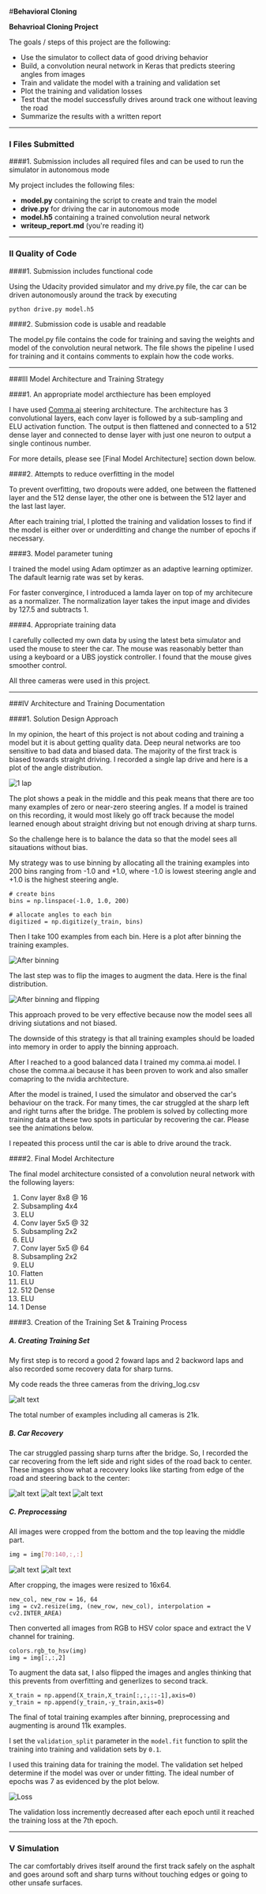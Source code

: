 #**Behavioral Cloning** 


**Behavrioal Cloning Project**

The goals / steps of this project are the following:
- Use the simulator to collect data of good driving behavior
- Build, a convolution neural network in Keras that predicts steering angles from images
- Train and validate the model with a training and validation set
- Plot the training and validation losses
- Test that the model successfully drives around track one without leaving the road
- Summarize the results with a written report


[//]: # (Image References)

[image1]: ./examples/cropping.png "Cropping"
[image2]: ./examples/cameras.png "cameras"
[image3]: ./examples/recover1.gif "Recovery Image"
[image4]: ./examples/recover2.gif "Recovery Image"
[image5]: ./examples/recover3.gif "Recovery Image"
[image6]: ./examples/uncropped.jpg "Uncropped Image"
[image7]: ./examples/cropped.jpg "Cropped Image"
[image8]: ./examples/loss.png "Training and Validation Loss"
[image9]: ./examples/1-lap.png "1 lap"
[image10]: ./examples/after-binning.png "After binning"
[image11]: ./examples/after-binning-and-flipping.png "After binning and flipping"

---
### I Files Submitted

####1. Submission includes all required files and can be used to run the simulator in autonomous mode

My project includes the following files:
- **model.py** containing the script to create and train the model
- **drive.py** for driving the car in autonomous mode
- **model.h5** containing a trained convolution neural network 
- **writeup_report.md** (you're reading it)

---
### II Quality of Code

####1. Submission includes functional code

Using the Udacity provided simulator and my drive.py file, the car can be driven autonomously around the track by executing 
```sh
python drive.py model.h5
```

####2. Submission code is usable and readable

The model.py file contains the code for training and saving the weights and model of the convolution neural network. The file shows the pipeline I used for training and it contains comments to explain how the code works.

---
###III Model Architecture and Training Strategy

####1. An appropriate model arcthiecture has been employed

I have used [Comma.ai](https://github.com/commaai/research/blob/master/train_steering_model.py)  steering architecture.
The architecture has 3 convolutional layers, each conv layer is followed by a sub-sampling and ELU activation function. The output is then flattened and connected to a 512 dense layer and connected to dense layer with just one neuron to output a single continous number.

For more details, please see [Final Model Architecture] section down below.

####2. Attempts to reduce overfitting in the model

To prevent overfitting, two dropouts were added, one between the flattened layer and the 512 dense layer, the other one is between the 512 layer and the last last layer.

After each training trial, I plotted the training and validation losses to find if the model is either over or underditting and change the number of epochs if necessary.

####3. Model parameter tuning

I trained the model using Adam optimzer as an adaptive learning optimizer. The dafault learnig rate was set by keras.

For faster convergince, I introduced a lamda layer on top of my architecure as a normalizer. The normalization layer takes the input image and divides by 127.5 and subtracts 1.


####4. Appropriate training data

I carefully collected my own data by using the latest beta simulator and used the mouse to steer the car. The mouse was reasonably better than using a keyboard or a UBS joystick controller. I found that the mouse gives smoother control.

All three cameras were used in this project.

---
###IV Architecture and Training Documentation

####1. Solution Design Approach

In my opinion, the heart of this project is not about coding and training a model but it is about getting quality data. Deep neural networks are too sensitive to bad data and biased data. The majority of the first track is biased towards straight driving. I recorded a single lap drive and here is a plot of the angle distribution.

![][image9]

The plot shows a peak in the middle and this peak means that there are too many examples of zero or near-zero steering angles. If a model is trained on this recording, it would most likely go off track because the model learned enough about straight driving but not enough driving at sharp turns.

So the challenge here is to balance the data so that the model sees all sitauations without bias.

My strategy was to use binning by allocating all the training examples into 200 bins ranging from -1.0 and +1.0, where -1.0 is lowest steering angle and +1.0 is the highest steering angle. 

	# create bins
	bins = np.linspace(-1.0, 1.0, 200)
	
	# allocate angles to each bin
	digitized = np.digitize(y_train, bins)
	
Then I take 100 examples from each bin. Here is a plot after binning the training examples.

![][image10]

The last step was to flip the images to augment the data. Here is the final distribution.

![][image11]

This approach proved to be very effective because now the model sees all driving siutations and not biased.

The downside of this strategy is that all training examples should be loaded into memory in order to apply the binning approach.

After I reached to a good balanced data I trained my comma.ai model.
I chose the comma.ai because it has been proven to work and also smaller comapring to the nvidia architecture.

After the model is trained, I used the simulator and observed the car's behaviour on the track.
For many times, the car struggled at the sharp left and right turns after the bridge. The problem is solved by collecting more training data at these two spots in particular by recovering the car.  Please see the animations below.

I repeated this process until the car is able to drive around the track.


####2. Final Model Architecture

The final model architecture consisted of a convolution neural network with the following layers:

1. Conv layer 8x8 @ 16
2. Subsampling 4x4
3. ELU
4. Conv layer 5x5 @ 32
5. Subsampling 2x2
6. ELU
7. Conv layer 5x5 @ 64
8. Subsampling 2x2
9. ELU 
10. Flatten
11. ELU
12. 512 Dense
13. ELU
14. 1 Dense


####3. Creation of the Training Set & Training Process

##### A. Creating Training Set
My first step is to record a good 2 foward laps and 2 backword laps and also recorded some recovery data for sharp turns.

My code reads the three cameras from the driving_log.csv

![alt text][image2]

The total number of examples including all cameras is 21k.

##### B. Car Recovery 
The car struggled passing sharp turns after the bridge. So, I recorded the car recovering from the left side and right sides of the road back to center. These images show what a recovery looks like starting from edge of the road and steering back to the center:

![alt text][image3]
![alt text][image4]
![alt text][image5]

##### C. Preprocessing

All images were cropped from the bottom and the top leaving the middle part.



```sh
img = img[70:140,:,:]
```
![alt text][image6]
![alt text][image7]

After cropping, the images were resized to 16x64.


	new_col, new_row = 16, 64
	img = cv2.resize(img, (new_row, new_col), interpolation = cv2.INTER_AREA)


Then converted all images from RGB to HSV color space and extract the V channel for training.

    colors.rgb_to_hsv(img)
    img = img[:,:,2]



To augment the data sat, I also flipped the images and angles thinking that this prevents from overfitting and generlizes to second track.

	X_train = np.append(X_train,X_train[:,:,::-1],axis=0)
	y_train = np.append(y_train,-y_train,axis=0)


The final of total training examples after binning, preprocessing and augmenting is around 11k examples.


I set the `validation_split` parameter in the `model.fit` function to split the training into training and validation sets by `0.1`.


I used this training data for training the model. The validation set helped determine if the model was over or under fitting. The ideal number of epochs was 7 as evidenced by the plot below.

![Loss][image8]

The validation loss incremently decreased after each epoch until it reached the training loss at the 7th epoch.

---
### V Simulation

The car comfortably drives itself around the first track safely on the asphalt and goes around soft and sharp turns without touching edges or going to other unsafe surfaces.

